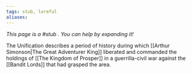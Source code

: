 ```yaml
---
tags: stub, loreful
aliases:
---
```


*This page is a #stub . You can help by expanding it!*

The Unification describes a period of history during which [[Arthur Simonson|The Great Adventurer King]] liberated and commanded the holdings of [[The Kingdom of Prosper]] in a guerrilla-civil war against the [[Bandit Lords]] that had grasped the area.